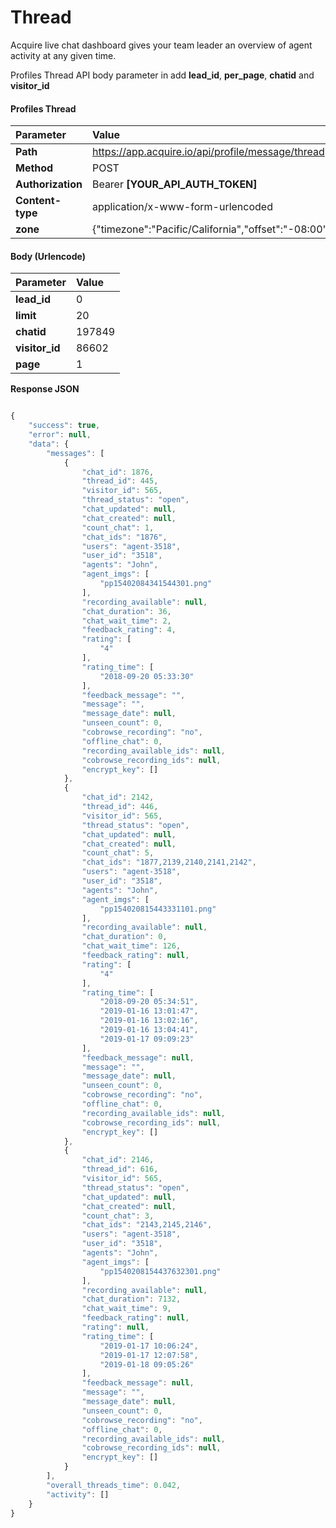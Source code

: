 # Thread

Acquire live chat dashboard gives your team leader an overview of agent activity at any given time.

Profiles Thread API body parameter in add **lead\_id**, **per\_page**, **chatid** and **visitor\_id**

#### **Profiles Thread**

| Parameter | Value |
| :--- | :--- |
| **Path** | https://app.acquire.io/api/profile/message/thread |
| **Method** | POST |
| **Authorization** | Bearer **\[YOUR\_API\_AUTH\_TOKEN\]** |
| **Content-type** | application/x-www-form-urlencoded |
| **zone** | {"timezone":"Pacific/California","offset":"-08:00"} |

#### **Body \(Urlencode\)**

| Parameter | Value |
| :--- | :--- |
| **lead\_id** | 0 |
| **limit** | 20 |
| **chatid** | 197849 |
| **visitor\_id** | 86602 |
| **page** | 1 |

**Response JSON**

```javascript

{
    "success": true,
    "error": null,
    "data": {
        "messages": [
            {
                "chat_id": 1876,
                "thread_id": 445,
                "visitor_id": 565,
                "thread_status": "open",
                "chat_updated": null,
                "chat_created": null,
                "count_chat": 1,
                "chat_ids": "1876",
                "users": "agent-3518",
                "user_id": "3518",
                "agents": "John",
                "agent_imgs": [
                    "pp15402084341544301.png"
                ],
                "recording_available": null,
                "chat_duration": 36,
                "chat_wait_time": 2,
                "feedback_rating": 4,
                "rating": [
                    "4"
                ],
                "rating_time": [
                    "2018-09-20 05:33:30"
                ],
                "feedback_message": "",
                "message": "",
                "message_date": null,
                "unseen_count": 0,
                "cobrowse_recording": "no",
                "offline_chat": 0,
                "recording_available_ids": null,
                "cobrowse_recording_ids": null,
                "encrypt_key": []
            },
            {
                "chat_id": 2142,
                "thread_id": 446,
                "visitor_id": 565,
                "thread_status": "open",
                "chat_updated": null,
                "chat_created": null,
                "count_chat": 5,
                "chat_ids": "1877,2139,2140,2141,2142",
                "users": "agent-3518",
                "user_id": "3518",
                "agents": "John",
                "agent_imgs": [
                    "pp154020815443331101.png"
                ],
                "recording_available": null,
                "chat_duration": 0,
                "chat_wait_time": 126,
                "feedback_rating": null,
                "rating": [
                    "4"
                ],
                "rating_time": [
                    "2018-09-20 05:34:51",
                    "2019-01-16 13:01:47",
                    "2019-01-16 13:02:16",
                    "2019-01-16 13:04:41",
                    "2019-01-17 09:09:23"
                ],
                "feedback_message": null,
                "message": "",
                "message_date": null,
                "unseen_count": 0,
                "cobrowse_recording": "no",
                "offline_chat": 0,
                "recording_available_ids": null,
                "cobrowse_recording_ids": null,
                "encrypt_key": []
            },
            {
                "chat_id": 2146,
                "thread_id": 616,
                "visitor_id": 565,
                "thread_status": "open",
                "chat_updated": null,
                "chat_created": null,
                "count_chat": 3,
                "chat_ids": "2143,2145,2146",
                "users": "agent-3518",
                "user_id": "3518",
                "agents": "John",
                "agent_imgs": [
                    "pp1540208154437632301.png"
                ],
                "recording_available": null,
                "chat_duration": 7132,
                "chat_wait_time": 9,
                "feedback_rating": null,
                "rating": null,
                "rating_time": [
                    "2019-01-17 10:06:24",
                    "2019-01-17 12:07:58",
                    "2019-01-18 09:05:26"
                ],
                "feedback_message": null,
                "message": "",
                "message_date": null,
                "unseen_count": 0,
                "cobrowse_recording": "no",
                "offline_chat": 0,
                "recording_available_ids": null,
                "cobrowse_recording_ids": null,
                "encrypt_key": []
            }
        ],
        "overall_threads_time": 0.042,
        "activity": []
    }
}
```

